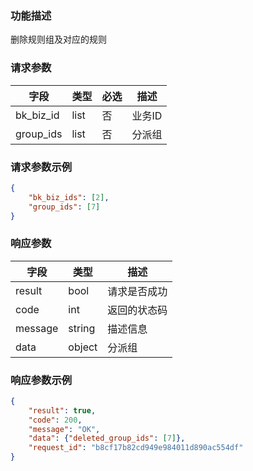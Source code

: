 ### 功能描述

删除规则组及对应的规则


### 请求参数

| 字段       | 类型 | 必选 | 描述 |
| --------- | ---- | ---- |--|
| bk_biz_id | list | 否   | 业务ID |
| group_ids       | list | 否   | 分派组 |

### 请求参数示例

```json
{
    "bk_biz_ids": [2],
    "group_ids": [7]
}
```

### 响应参数

| 字段    | 类型     | 描述     |
| ------- |--------|--------|
| result  | bool   | 请求是否成功 |
| code    | int    | 返回的状态码 |
| message | string | 描述信息   |
| data    | object | 分派组    |

### 响应参数示例

```json
{
    "result": true,
    "code": 200,
    "message": "OK",
    "data": {"deleted_group_ids": [7]},
    "request_id": "b8cf17b82cd949e984011d890ac554df"
}
```

